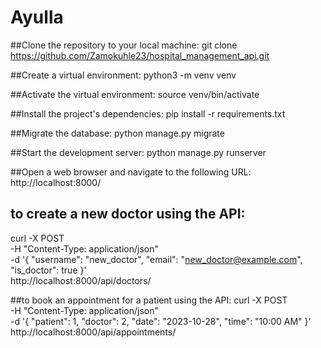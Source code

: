 # Ayulla
##Clone the repository to your local machine:
git clone https://github.com/Zamokuhle23/hospital_management_api.git

##Create a virtual environment:
 python3 -m venv venv

##Activate the virtual environment:
source venv/bin/activate

##Install the project's dependencies:
pip install -r requirements.txt

##Migrate the database:
python manage.py migrate

##Start the development server:
python manage.py runserver

##Open a web browser and navigate to the following URL:
http://localhost:8000/

## to create a new doctor using the API:
curl -X POST \
  -H "Content-Type: application/json" \
  -d '{
    "username": "new_doctor",
    "email": "new_doctor@example.com",
    "is_doctor": true
  }' \
  http://localhost:8000/api/doctors/


  ##to book an appointment for a patient using the API:
  curl -X POST \
  -H "Content-Type: application/json" \
  -d '{
    "patient": 1,
    "doctor": 2,
    "date": "2023-10-28",
    "time": "10:00 AM"
  }' \
  http://localhost:8000/api/appointments/

  

